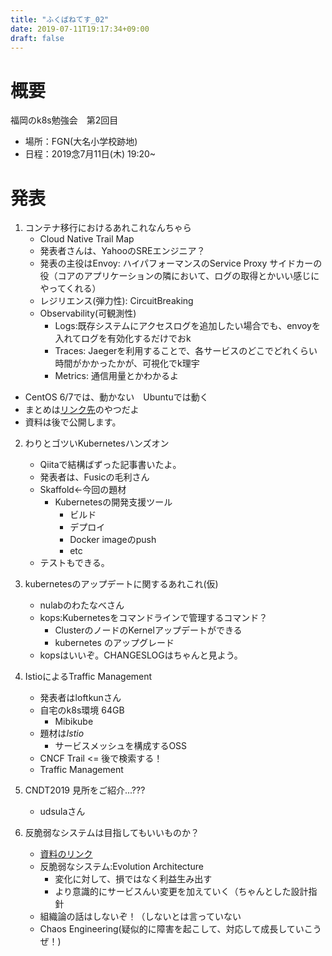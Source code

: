 ```yaml
---
title: "ふくばねてす_02"
date: 2019-07-11T19:17:34+09:00
draft: false
---
```


# 概要
福岡のk8s勉強会　第2回目
- 場所：FGN(大名小学校跡地)
- 日程：2019念7月11日(木) 19:20~

# 発表
1. コンテナ移行におけるあれこれなんちゃら
   - Cloud Native Trail Map
   - 発表者さんは、YahooのSREエンジニア？
   - 発表の主役はEnvoy: ハイパフォーマンスのService Proxy サイドカーの役（コアのアプリケーションの隣において、ログの取得とかいい感じにやってくれる）
   - レジリエンス(弾力性): CircuitBreaking 
   - Observability(可観測性)
     - Logs:既存システムにアクセスログを追加したい場合でも、envoyを入れてログを有効化するだけでおk
     - Traces: Jaegerを利用することで、各サービスのどこでどれくらい時間がかかったかが、可視化でk理宇
     - Metrics: 通信用量とかわかるよ
  - CentOS 6/7では、動かない　Ubuntuでは動く
  - まとめは[リンク先](https://www.slideshare.net/datawire/lyfts-envoy-from-monolith-to-service-mesh-matt-klein-lyft/15)のやつだよ
  - 資料は後で公開します。

2. わりとゴツいKubernetesハンズオン
   - Qiitaで結構ばずった記事書いたよ。
   - 発表者は、Fusicの毛利さん
   - Skaffold←今回の題材
     - Kubernetesの開発支援ツール
       - ビルド
       - デプロイ
       - Docker imageのpush
       - etc
   - テストもできる。

1. kubernetesのアップデートに関するあれこれ(仮)
   - nulabのわたなべさん
   - kops:Kubernetesをコマンドラインで管理するコマンド？
     - ClusterのノードのKernelアップデートができる
     - kubernetes のアップグレード
   - kopsはいいぞ。CHANGESLOGはちゃんと見よう。

1. IstioによるTraffic Management
   - 発表者はloftkunさん
   - 自宅のk8s環境 64GB
     - Mibikube
   - 題材は*Istio*
     - サービスメッシュを構成するOSS
   - CNCF Trail <= 後で検索する！
   - Traffic Management

1. CNDT2019 見所をご紹介...???
    - udsulaさん

1. 反脆弱なシステムは目指してもいいものか？
   - [資料のリンク](https://speakerdeck.com/nwiizo/can-you-aim-for-an-anti-fragile-system)
   - 反脆弱なシステム:Evolution Architecture
     - 変化に対して、損ではなく利益生み出す
     - より意識的にサービスんい変更を加えていく（ちゃんとした設計指針
   - 組織論の話はしないぞ！（しないとは言っていない
   - Chaos Engineering(疑似的に障害を起こして、対応して成長していこうぜ！)
